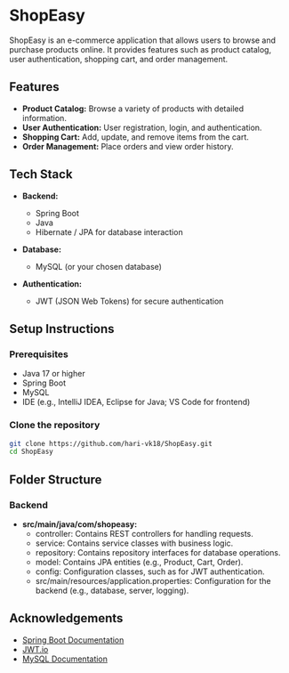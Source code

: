 # ShopEasy

ShopEasy is an e-commerce application that allows users to browse and purchase products online. It provides features such as product catalog, user authentication, shopping cart, and order management.

## Features

- **Product Catalog:** Browse a variety of products with detailed information.
- **User Authentication:** User registration, login, and authentication.
- **Shopping Cart:** Add, update, and remove items from the cart.
- **Order Management:** Place orders and view order history.

## Tech Stack

- **Backend:**
  - Spring Boot
  - Java
  - Hibernate / JPA for database interaction

- **Database:**
  - MySQL (or your chosen database)

- **Authentication:**
  - JWT (JSON Web Tokens) for secure authentication

## Setup Instructions

### Prerequisites

- Java 17 or higher
- Spring Boot
- MySQL
- IDE (e.g., IntelliJ IDEA, Eclipse for Java; VS Code for frontend)

### Clone the repository

```bash
git clone https://github.com/hari-vk18/ShopEasy.git
cd ShopEasy
```
## Folder Structure
### Backend

- **src/main/java/com/shopeasy:**
  - controller: Contains REST controllers for handling requests.
  - service: Contains service classes with business logic.
  - repository: Contains repository interfaces for database operations.
  - model: Contains JPA entities (e.g., Product, Cart, Order).
  - config: Configuration classes, such as for JWT authentication.
  - src/main/resources/application.properties: Configuration for the backend (e.g., database, server, logging).


## Acknowledgements

  - [Spring Boot Documentation](https://spring.io/projects/spring-boot)
  - [JWT.io](https://jwt.io/introduction)
  - [MySQL Documentation](https://dev.mysql.com/doc/)
